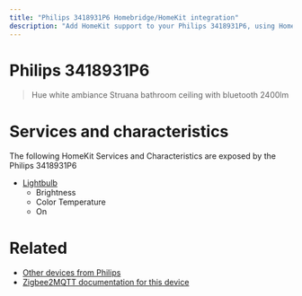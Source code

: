 ```yaml
---
title: "Philips 3418931P6 Homebridge/HomeKit integration"
description: "Add HomeKit support to your Philips 3418931P6, using Homebridge, Zigbee2MQTT and homebridge-z2m."
---
```

<!---
This file has been GENERATED using src/docgen/docgen.ts
DO NOT EDIT THIS FILE MANUALLY!
-->
# Philips 3418931P6
> Hue white ambiance Struana bathroom ceiling with bluetooth 2400lm


# Services and characteristics
The following HomeKit Services and Characteristics are exposed by
the Philips 3418931P6

* [Lightbulb](../../light.md)
  * Brightness
  * Color Temperature
  * On


# Related
* [Other devices from Philips](../index.md#philips)
* [Zigbee2MQTT documentation for this device](https://www.zigbee2mqtt.io/devices/3418931P6.html)